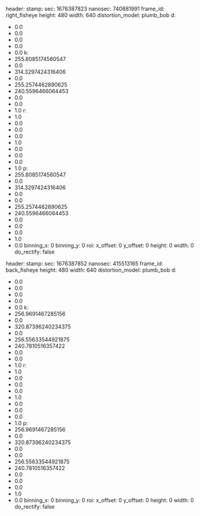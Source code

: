 header:
  stamp:
    sec: 1676387823
    nanosec: 740881991
  frame_id: right_fisheye
height: 480
width: 640
distortion_model: plumb_bob
d:
- 0.0
- 0.0
- 0.0
- 0.0
- 0.0
k:
- 255.8085174560547
- 0.0
- 314.3297424316406
- 0.0
- 255.2574462890625
- 240.5596466064453
- 0.0
- 0.0
- 1.0
r:
- 1.0
- 0.0
- 0.0
- 0.0
- 1.0
- 0.0
- 0.0
- 0.0
- 1.0
p:
- 255.8085174560547
- 0.0
- 314.3297424316406
- 0.0
- 0.0
- 255.2574462890625
- 240.5596466064453
- 0.0
- 0.0
- 0.0
- 1.0
- 0.0
binning_x: 0
binning_y: 0
roi:
  x_offset: 0
  y_offset: 0
  height: 0
  width: 0
  do_rectify: false


header:
  stamp:
    sec: 1676387852
    nanosec: 415513165
  frame_id: back_fisheye
height: 480
width: 640
distortion_model: plumb_bob
d:
- 0.0
- 0.0
- 0.0
- 0.0
- 0.0
k:
- 256.9691467285156
- 0.0
- 320.87396240234375
- 0.0
- 256.55633544921875
- 240.7810516357422
- 0.0
- 0.0
- 1.0
r:
- 1.0
- 0.0
- 0.0
- 0.0
- 1.0
- 0.0
- 0.0
- 0.0
- 1.0
p:
- 256.9691467285156
- 0.0
- 320.87396240234375
- 0.0
- 0.0
- 256.55633544921875
- 240.7810516357422
- 0.0
- 0.0
- 0.0
- 1.0
- 0.0
binning_x: 0
binning_y: 0
roi:
  x_offset: 0
  y_offset: 0
  height: 0
  width: 0
  do_rectify: false
